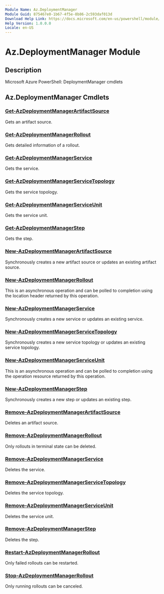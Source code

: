 ```yaml
---
Module Name: Az.DeploymentManager
Module Guid: 875467e0-1b67-4f5e-8b86-2c593daf013d
Download Help Link: https://docs.microsoft.com/en-us/powershell/module/az.deploymentmanager
Help Version: 1.0.0.0
Locale: en-US
---
```


# Az.DeploymentManager Module
## Description
Microsoft Azure PowerShell: DeploymentManager cmdlets

## Az.DeploymentManager Cmdlets
### [Get-AzDeploymentManagerArtifactSource](Get-AzDeploymentManagerArtifactSource.md)
Gets an artifact source.

### [Get-AzDeploymentManagerRollout](Get-AzDeploymentManagerRollout.md)
Gets detailed information of a rollout.

### [Get-AzDeploymentManagerService](Get-AzDeploymentManagerService.md)
Gets the service.

### [Get-AzDeploymentManagerServiceTopology](Get-AzDeploymentManagerServiceTopology.md)
Gets the service topology.

### [Get-AzDeploymentManagerServiceUnit](Get-AzDeploymentManagerServiceUnit.md)
Gets the service unit.

### [Get-AzDeploymentManagerStep](Get-AzDeploymentManagerStep.md)
Gets the step.

### [New-AzDeploymentManagerArtifactSource](New-AzDeploymentManagerArtifactSource.md)
Synchronously creates a new artifact source or updates an existing artifact source.

### [New-AzDeploymentManagerRollout](New-AzDeploymentManagerRollout.md)
This is an asynchronous operation and can be polled to completion using the location header returned by this operation.

### [New-AzDeploymentManagerService](New-AzDeploymentManagerService.md)
Synchronously creates a new service or updates an existing service.

### [New-AzDeploymentManagerServiceTopology](New-AzDeploymentManagerServiceTopology.md)
Synchronously creates a new service topology or updates an existing service topology.

### [New-AzDeploymentManagerServiceUnit](New-AzDeploymentManagerServiceUnit.md)
This is an asynchronous operation and can be polled to completion using the operation resource returned by this operation.

### [New-AzDeploymentManagerStep](New-AzDeploymentManagerStep.md)
Synchronously creates a new step or updates an existing step.

### [Remove-AzDeploymentManagerArtifactSource](Remove-AzDeploymentManagerArtifactSource.md)
Deletes an artifact source.

### [Remove-AzDeploymentManagerRollout](Remove-AzDeploymentManagerRollout.md)
Only rollouts in terminal state can be deleted.

### [Remove-AzDeploymentManagerService](Remove-AzDeploymentManagerService.md)
Deletes the service.

### [Remove-AzDeploymentManagerServiceTopology](Remove-AzDeploymentManagerServiceTopology.md)
Deletes the service topology.

### [Remove-AzDeploymentManagerServiceUnit](Remove-AzDeploymentManagerServiceUnit.md)
Deletes the service unit.

### [Remove-AzDeploymentManagerStep](Remove-AzDeploymentManagerStep.md)
Deletes the step.

### [Restart-AzDeploymentManagerRollout](Restart-AzDeploymentManagerRollout.md)
Only failed rollouts can be restarted.

### [Stop-AzDeploymentManagerRollout](Stop-AzDeploymentManagerRollout.md)
Only running rollouts can be canceled.

